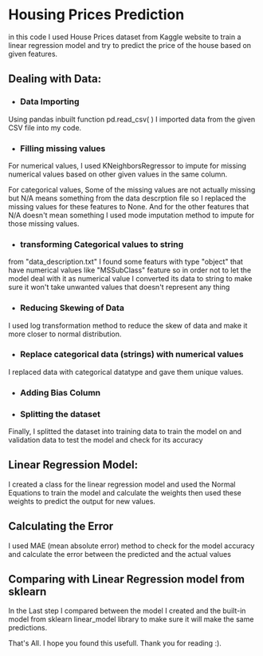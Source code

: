 # Housing Prices Prediction
in this code I used House Prices dataset from Kaggle website to train a linear regression model and try to predict the price of the house based on given features.

## Dealing with Data:
 - ### Data Importing 
 Using pandas inbuilt function pd.read_csv( ) I imported data from the given CSV file into my code.
 - ### Filling missing values
 For numerical values, I used KNeighborsRegressor to impute for missing numerical values based on other given values in the same column.

 For categorical values, Some of the missing values are not actually missing but N/A means something from the data descrption file so I replaced the missing values for these features to None.
 And for the other features that N/A doesn't mean something I used mode imputation method to impute for those missing values.
 - ### transforming Categorical values to string
 from "data_description.txt" I found some featurs with type "object" that have numerical values like "MSSubClass" feature so in order not to let the model deal with it as numerical value I converted its data to string to make sure it won't take unwanted values that doesn't represent any thing
 - ### Reducing Skewing of Data
 I used log transformation method to reduce the skew of data and make it more closer to normal distribution.
 - ### Replace categorical data (strings) with numerical values
 I replaced data with categorical datatype and gave them unique values.
 - ### Adding Bias Column
 - ### Splitting the dataset
 Finally, I splitted the dataset into training data to train the model on and validation data to test the model and check for its accuracy

## Linear Regression Model:
I created a class for the linear regression model and used the Normal Equations to train the model and calculate the weights then used these weights to predict the output for new values.
## Calculating the Error 
I used MAE (mean absolute error) method to check for the model accuracy and calculate the error between the predicted and the actual values
## Comparing with Linear Regression model from sklearn
In the Last step I compared between the model I created and the built-in model from sklearn linear_model library to make sure it will make the same predictions.

That's All. I hope you found this usefull.
Thank you for reading :).
